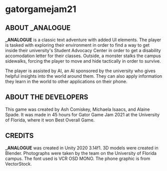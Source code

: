 # gatorgamejam21

## ABOUT \_ANALOGUE

**\_ANALOGUE** is a classic text adventure with added UI elements. The player is tasked with exploring their environment in order to find a way to get inside their university's Student Advocacy Center in order to get a disability accomodation letter for their classes. Outside, a monster stalks the campus sidewalks, forcing the player to move and hide tactically in order to survive.

The player is assisted by Al, an AI sponsored by the university who gives helpful insights into the world around them. They can also apply information they learn in the world to other applications on their phone.

## ABOUT THE DEVELOPERS

This game was created by Ash Comiskey, Michaela Isaacs, and Alaine Spade. It was made in 45 hours for Gator Game Jam 2021 at the University of Florida, where it won Best Overall Game.

## CREDITS

**\_ANALOGUE** was created in Unity 2020 3.14f1.
3D models were created in Blender.
Photographs were taken by the team on the University of Florida campus. 
The font used is VCR OSD MONO.
The phone graphic is from VectorStock.
